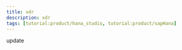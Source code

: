 ```yaml
---
title: xdr
description: xdr
tags: [tutorial:product/hana_studio, tutorial:product/sapHana]
---
```

update
